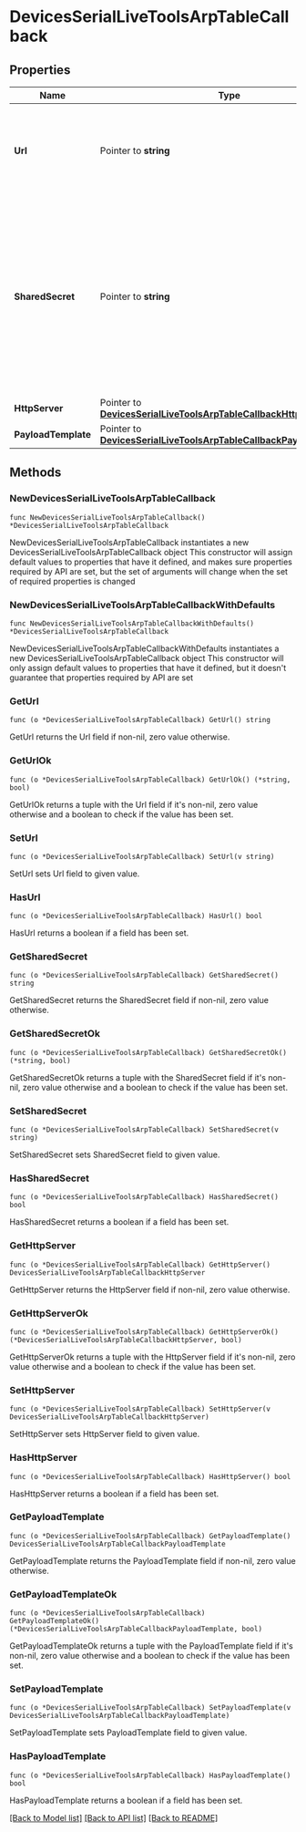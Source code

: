# DevicesSerialLiveToolsArpTableCallback

## Properties

Name | Type | Description | Notes
------------ | ------------- | ------------- | -------------
**Url** | Pointer to **string** | The callback URL for the webhook target. If using this field, please also specify a sharedSecret. | [optional] 
**SharedSecret** | Pointer to **string** | A shared secret that will be included in the requests sent to the callback URL. It can be used to verify that the request was sent by Meraki. If using this field, please also specify an url. | [optional] 
**HttpServer** | Pointer to [**DevicesSerialLiveToolsArpTableCallbackHttpServer**](DevicesSerialLiveToolsArpTableCallbackHttpServer.md) |  | [optional] 
**PayloadTemplate** | Pointer to [**DevicesSerialLiveToolsArpTableCallbackPayloadTemplate**](DevicesSerialLiveToolsArpTableCallbackPayloadTemplate.md) |  | [optional] 

## Methods

### NewDevicesSerialLiveToolsArpTableCallback

`func NewDevicesSerialLiveToolsArpTableCallback() *DevicesSerialLiveToolsArpTableCallback`

NewDevicesSerialLiveToolsArpTableCallback instantiates a new DevicesSerialLiveToolsArpTableCallback object
This constructor will assign default values to properties that have it defined,
and makes sure properties required by API are set, but the set of arguments
will change when the set of required properties is changed

### NewDevicesSerialLiveToolsArpTableCallbackWithDefaults

`func NewDevicesSerialLiveToolsArpTableCallbackWithDefaults() *DevicesSerialLiveToolsArpTableCallback`

NewDevicesSerialLiveToolsArpTableCallbackWithDefaults instantiates a new DevicesSerialLiveToolsArpTableCallback object
This constructor will only assign default values to properties that have it defined,
but it doesn't guarantee that properties required by API are set

### GetUrl

`func (o *DevicesSerialLiveToolsArpTableCallback) GetUrl() string`

GetUrl returns the Url field if non-nil, zero value otherwise.

### GetUrlOk

`func (o *DevicesSerialLiveToolsArpTableCallback) GetUrlOk() (*string, bool)`

GetUrlOk returns a tuple with the Url field if it's non-nil, zero value otherwise
and a boolean to check if the value has been set.

### SetUrl

`func (o *DevicesSerialLiveToolsArpTableCallback) SetUrl(v string)`

SetUrl sets Url field to given value.

### HasUrl

`func (o *DevicesSerialLiveToolsArpTableCallback) HasUrl() bool`

HasUrl returns a boolean if a field has been set.

### GetSharedSecret

`func (o *DevicesSerialLiveToolsArpTableCallback) GetSharedSecret() string`

GetSharedSecret returns the SharedSecret field if non-nil, zero value otherwise.

### GetSharedSecretOk

`func (o *DevicesSerialLiveToolsArpTableCallback) GetSharedSecretOk() (*string, bool)`

GetSharedSecretOk returns a tuple with the SharedSecret field if it's non-nil, zero value otherwise
and a boolean to check if the value has been set.

### SetSharedSecret

`func (o *DevicesSerialLiveToolsArpTableCallback) SetSharedSecret(v string)`

SetSharedSecret sets SharedSecret field to given value.

### HasSharedSecret

`func (o *DevicesSerialLiveToolsArpTableCallback) HasSharedSecret() bool`

HasSharedSecret returns a boolean if a field has been set.

### GetHttpServer

`func (o *DevicesSerialLiveToolsArpTableCallback) GetHttpServer() DevicesSerialLiveToolsArpTableCallbackHttpServer`

GetHttpServer returns the HttpServer field if non-nil, zero value otherwise.

### GetHttpServerOk

`func (o *DevicesSerialLiveToolsArpTableCallback) GetHttpServerOk() (*DevicesSerialLiveToolsArpTableCallbackHttpServer, bool)`

GetHttpServerOk returns a tuple with the HttpServer field if it's non-nil, zero value otherwise
and a boolean to check if the value has been set.

### SetHttpServer

`func (o *DevicesSerialLiveToolsArpTableCallback) SetHttpServer(v DevicesSerialLiveToolsArpTableCallbackHttpServer)`

SetHttpServer sets HttpServer field to given value.

### HasHttpServer

`func (o *DevicesSerialLiveToolsArpTableCallback) HasHttpServer() bool`

HasHttpServer returns a boolean if a field has been set.

### GetPayloadTemplate

`func (o *DevicesSerialLiveToolsArpTableCallback) GetPayloadTemplate() DevicesSerialLiveToolsArpTableCallbackPayloadTemplate`

GetPayloadTemplate returns the PayloadTemplate field if non-nil, zero value otherwise.

### GetPayloadTemplateOk

`func (o *DevicesSerialLiveToolsArpTableCallback) GetPayloadTemplateOk() (*DevicesSerialLiveToolsArpTableCallbackPayloadTemplate, bool)`

GetPayloadTemplateOk returns a tuple with the PayloadTemplate field if it's non-nil, zero value otherwise
and a boolean to check if the value has been set.

### SetPayloadTemplate

`func (o *DevicesSerialLiveToolsArpTableCallback) SetPayloadTemplate(v DevicesSerialLiveToolsArpTableCallbackPayloadTemplate)`

SetPayloadTemplate sets PayloadTemplate field to given value.

### HasPayloadTemplate

`func (o *DevicesSerialLiveToolsArpTableCallback) HasPayloadTemplate() bool`

HasPayloadTemplate returns a boolean if a field has been set.


[[Back to Model list]](../README.md#documentation-for-models) [[Back to API list]](../README.md#documentation-for-api-endpoints) [[Back to README]](../README.md)


